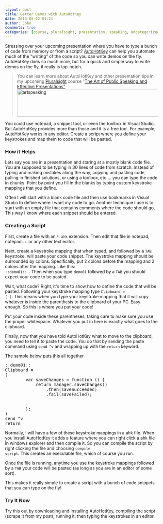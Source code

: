 ```yaml
---
layout: post
title: Better Demos with AutoHotKey
date: 2013-05-02 01:24
author: John
comments: true
categories: [course, pluralsight, presentation, speaking, Uncategorized]
---
```

Stressing over your upcoming presentation where you have to type a bunch of code from memory or from a script? <a href="http://www.autohotkey.com" target="_blank">AutoHotKey</a> can help you automate much of the "writing" of the code so you can write demos on the fly. AutoHotKey does so much more, but for a quick and simple way to write demos on the fly, it really is top-notch.

<blockquote>You can learn more about AutoHotKey and other presentation tips in my upcoming <a href="http://www.pluralsight.com" target="_blank">Pluralsight</a> course "<a href="http://jpapa.me/artspeaking" target="_blank">The Art of Public Speaking and Effective Presentations" <img src="http://www.johnpapa.net/wp-content/uploads/2013/05/artspeaking-600x91.png" alt="artspeaking" width="600" height="91" class="aligncenter size-large wp-image-17921" /></a>
</blockquote>

You could use notepad, a snippet tool, or even the toolbox in Visual Studio. But AutoHotKey provides more than those and it is a free tool. For example, AutoHotKey works in any editor. Create a script where you define your keystrokes and map them to code that will be pasted.

<h3>How it Helps</h3>
Lets say you are in a presentation and staring at a mostly blank code file. You are supposed to be typing in 30 lines of code from scratch. Instead of typing and making mistakes along the way, copying and pasting code, pulling in finished solutions, or using a toolbox, etc ... you can type the code in chunks. Point by point you fill in the blanks by typing custom keystroke mappings that you define.

Often I will start with a blank code file and then use bookmarks in Visual Studio to define where I want my code to go. Another technique I use is to start with an empty file that contains comments where the code should go. This way I know where each snippet should be entered.

<h3>Creating a Script</h3>
First, create a file with an <code>*.ahk</code> extension. Then edit that file in notepad, notepad++ or any other text editor. 

Next, create a keystroke mapping that when typed, and followed by a <code>TAB</code> keystroke, will paste your code snippet. The keystroke mapping should be surrounded by colons. Specifically, put 2 colons before the mapping and 2 colons after the mapping. Like this: <code> ::demo01:: </code>. Then when you type <code>demo01</code> followed by a <code>TAB</code> you should expect your code to be pasted.

Wait, what code? Right, it's time to show how to define the code that will be pasted. Following your keystroke mapping type <code>Clipboard = (   )</code>. This means when you type your keystroke mapping that it will copy whatever is inside the parenthesis to the clipboard of your PC. Easy enough. So this is where you put your code!

Put your code inside these parentheses, taking care to make sure you use the proper whitespace. Whatever you put in here is exactly what goes to the clipboard. 

Finally, now that you have told AutoHotKey what to move to the clipboard, you need to tell it to paste the code. You do that by sending the paste command using <code>send ^v</code> and wrapping up with the <code>return</code> keyword. 

The sample below puts this all together.

<pre class="prettyprint linenums">
::demo01::
Clipboard = 
(
        var saveChanges = function () {
            return manager.saveChanges()
                .then(saveSucceeded)
                .fail(saveFailed);
            

        };
)
send ^v
return
</pre>

Normally, I will have a few of these keystroke mappings in a ahk file. When you install AutoHotKey it adds a feature where you can right click a ahk file in windows explorer and then compile it. So you can compile the script by right clicking the file and choosing <code>compile script</code>. This creates an executable file, which of course you run.

Once the file is running, anytime you use the keystroke mappings followed by a <code>TAB</code> your code will be pasted (as long as you are in an editor of some sort).

This makes it really simple to create a script with a bunch of code snippets that you can type on the fly!

<h3>Try It Now</h3>
Try this out by downloading and installing AutoHotKey, compiling the script (scrape it from my post), running it, then typing the keystrokes in an editor.

